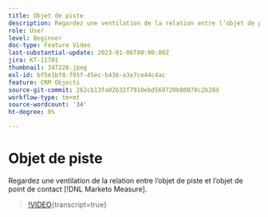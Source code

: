 ```yaml
---
title: Objet de piste
description: Regardez une ventilation de la relation entre l’objet de piste et l’objet de point de contact  [!DNL Marketo Measure] .
role: User
level: Beginner
doc-type: Feature Video
last-substantial-update: 2023-01-06T00:00:00Z
jira: KT-11701
thumbnail: 347228.jpeg
exl-id: bf5e1bf8-f95f-45ec-b436-a3e7ce44c4ac
feature: CRM Objects
source-git-commit: 262cb13fa02b32f7918ebd569720b80078c2b28d
workflow-type: tm+mt
source-wordcount: '34'
ht-degree: 0%

---
```


# Objet de piste

Regardez une ventilation de la relation entre l’objet de piste et l’objet de point de contact [!DNL Marketo Measure].

>[!VIDEO](https://video.tv.adobe.com/v/3422217/?learn=on&captions=fre_fr){transcript=true}
